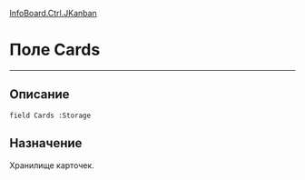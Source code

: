 ﻿---
Link: InfoBoard.Ctrl.JKanban.@Cards
---

<!---  Навигация
[Имя проекта](#) :
-->
[InfoBoard.Ctrl.JKanban](Default)

# Поле Cards
---

## Описание

    field Cards :Storage

<!--
## Аргументы{#Args}

### Аргумент1

Описание аргумента 1
-->

## Назначение

Хранилище карточек.

<!--
## Пример

    Cards...
-->

